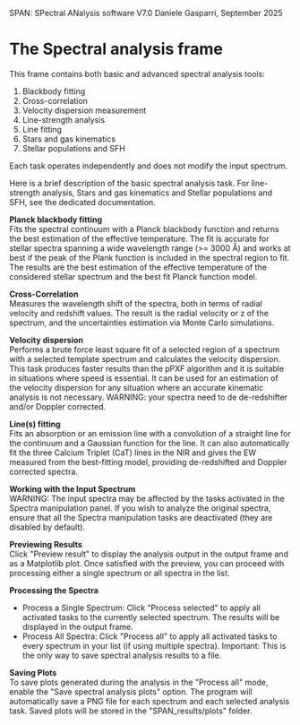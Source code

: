 SPAN: SPectral ANalysis software V7.0
Daniele Gasparri, September 2025

# The Spectral analysis frame

This frame contains both basic and advanced spectral analysis tools:

1. Blackbody fitting
2. Cross-correlation
3. Velocity dispersion measurement
4. Line-strength analysis
5. Line fitting
6. Stars and gas kinematics
7. Stellar populations and SFH

Each task operates independently and does not modify the input spectrum.

Here is a brief description of the basic spectral analysis task. For line-strength analysis, Stars and gas kinematics and Stellar populations and SFH, see the dedicated documentation. 


**Planck blackbody fitting**  
Fits the spectral continuum with a Planck blackbody function and returns the best estimation of the effective temperature. The fit is accurate for stellar spectra spanning a wide wavelength range (>= 3000 Å) and works at best if the peak of the Plank function is included in the spectral region to fit. The results are the best estimation of the effective temperature of the considered stellar spectrum and the best fit Planck function model.

**Cross-Correlation**  
Measures the wavelength shift of the spectra, both in terms of radial velocity and redshift values. 
The result is the radial velocity or z of the spectrum, and the uncertainties estimation via Monte
Carlo simulations.

**Velocity dispersion**  
Performs a brute force least square fit of a selected region of a spectrum with a selected template spectrum and calculates the velocity dispersion. This task produces faster results than the pPXF algorithm and it is suitable in situations where speed is essential. It can be used for an estimation of the velocity dispersion for any situation where an accurate kinematic analysis is not necessary. WARNING: your spectra need to de de-redshifter and/or Doppler corrected.


**Line(s) fitting**  
Fits an absorption or an emission line with a convolution of a straight line for the continuum and a Gaussian function for the line. It can also automatically fit the three Calcium Triplet (CaT) lines in the NIR and gives the EW measured from the best-fitting model, providing de-redshifted and Doppler corrected spectra.


**Working with the Input Spectrum**  
WARNING: The input spectra may be affected by the tasks activated in the Spectra manipulation panel.
If you wish to analyze the original spectra, ensure that all the Spectra manipulation tasks are deactivated (they are disabled by default).


**Previewing Results**  
Click "Preview result" to display the analysis output in the output frame and as a Matplotlib plot.
Once satisfied with the preview, you can proceed with processing either a single spectrum or all spectra in the list.


**Processing the Spectra**  

- Process a Single Spectrum:
Click "Process selected" to apply all activated tasks to the currently selected spectrum. The results will be displayed in the output frame.
- Process All Spectra:
Click "Process all" to apply all activated tasks to every spectrum in your list (if using multiple spectra).
Important: This is the only way to save spectral analysis results to a file.


**Saving Plots**  
To save plots generated during the analysis in the "Process all" mode, enable the "Save spectral analysis plots" option.
The program will automatically save a PNG file for each spectrum and each selected analysis task.
Saved plots will be stored in the "SPAN_results/plots" folder.
